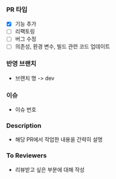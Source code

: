 ### PR 타입
- [x] 기능 추가
- [ ] 리팩토링
- [ ] 버그 수정
- [ ] 의존성, 환경 변수, 빌드 관련 코드 업데이트
### 반영 브랜치
- 브랜치 명 -> dev
### 이슈
- 이슈 번호
### Description
- 해당 PR에서 작업한 내용을 간략히 설명
### To Reviewers
- 리뷰받고 싶은 부분에 대해 작성
